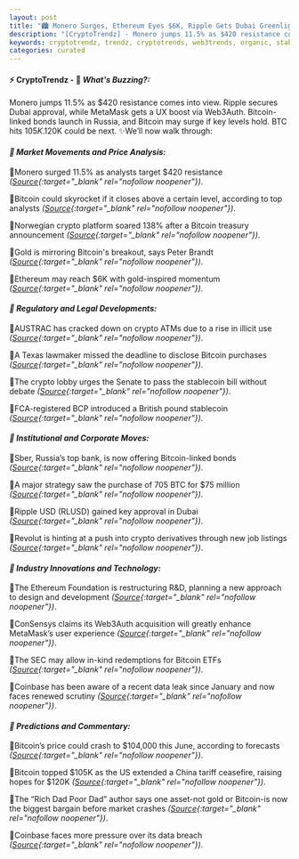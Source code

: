 ```yaml
---
layout: post
title: "🏙️ Monero Surges, Ethereum Eyes $6K, Ripple Gets Dubai Greenlight"
description: "[CryptoTrendz] - Monero jumps 11.5% as $420 resistance comes into view. Ripple secures Dubai approval, while MetaMask gets a UX boost via Web3Auth. Bitcoin-linked bonds launch in Russia, and Bitcoin may surge if key levels hold. BTC hits $105K.$120K could be next."
keywords: cryptotrendz, trendz, cryptotrends, web3trends, organic, stablecoin, bank, BTC, China, Crypto, Bitcoin, SEC, Ethereum, listing, Analyst
categories: curated
---
```


#### ⚡ CryptoTrendz - 📌 *What's Buzzing?:*

Monero jumps 11.5% as $420 resistance comes into view. Ripple secures Dubai approval, while MetaMask gets a UX boost via Web3Auth. Bitcoin-linked bonds launch in Russia, and Bitcoin may surge if key levels hold. BTC hits $105K.$120K could be next. ✨We’ll now walk through:


#### *🔖  Market Movements and Price Analysis:*  

🔹Monero surged 11.5% as analysts target $420 resistance *([Source](https://s.avyag.com/tld8){:target="_blank" rel="nofollow noopener"})*.  

🔹Bitcoin could skyrocket if it closes above a certain level, according to top analysts *([Source](https://s.avyag.com/8f7s){:target="_blank" rel="nofollow noopener"})*.  

🔹Norwegian crypto platform soared 138% after a Bitcoin treasury announcement *([Source](https://s.avyag.com/1xyk){:target="_blank" rel="nofollow noopener"})*.  

🔹Gold is mirroring Bitcoin's breakout, says Peter Brandt *([Source](https://s.avyag.com/5gk0){:target="_blank" rel="nofollow noopener"})*.  

🔹Ethereum may reach $6K with gold-inspired momentum *([Source](https://s.avyag.com/oyyu){:target="_blank" rel="nofollow noopener"})*.  

#### *🔖  Regulatory and Legal Developments:*  

🔹AUSTRAC has cracked down on crypto ATMs due to a rise in illicit use *([Source](https://s.avyag.com/elh0){:target="_blank" rel="nofollow noopener"})*.  

🔹A Texas lawmaker missed the deadline to disclose Bitcoin purchases *([Source](https://s.avyag.com/fksh){:target="_blank" rel="nofollow noopener"})*.  

🔹The crypto lobby urges the Senate to pass the stablecoin bill without debate *([Source](https://s.avyag.com/l70k){:target="_blank" rel="nofollow noopener"})*.  

🔹FCA-registered BCP introduced a British pound stablecoin *([Source](https://s.avyag.com/htly){:target="_blank" rel="nofollow noopener"})*.  

#### *🔖  Institutional and Corporate Moves:*  

🔹Sber, Russia’s top bank, is now offering Bitcoin-linked bonds *([Source](https://s.avyag.com/lo7v){:target="_blank" rel="nofollow noopener"})*.  

🔹A major strategy saw the purchase of 705 BTC for $75 million *([Source](https://s.avyag.com/7jbt){:target="_blank" rel="nofollow noopener"})*.  

🔹Ripple USD (RLUSD) gained key approval in Dubai *([Source](https://s.avyag.com/28xz){:target="_blank" rel="nofollow noopener"})*.  

🔹Revolut is hinting at a push into crypto derivatives through new job listings *([Source](https://s.avyag.com/9njc){:target="_blank" rel="nofollow noopener"})*.  

#### *🔖  Industry Innovations and Technology:*  

🔹The Ethereum Foundation is restructuring R&D, planning a new approach to design and development *([Source](https://s.avyag.com/ayx9){:target="_blank" rel="nofollow noopener"})*.  

🔹ConSensys claims its Web3Auth acquisition will greatly enhance MetaMask’s user experience *([Source](https://s.avyag.com/7zk9){:target="_blank" rel="nofollow noopener"})*.  

🔹The SEC may allow in-kind redemptions for Bitcoin ETFs *([Source](https://s.avyag.com/oofi){:target="_blank" rel="nofollow noopener"})*.  

🔹Coinbase has been aware of a recent data leak since January and now faces renewed scrutiny *([Source](https://s.avyag.com/9sgc){:target="_blank" rel="nofollow noopener"})*.  

#### *🔖  Predictions and Commentary:*  

🔹Bitcoin’s price could crash to $104,000 this June, according to forecasts *([Source](https://s.avyag.com/3kag){:target="_blank" rel="nofollow noopener"})*.  

🔹Bitcoin topped $105K as the US extended a China tariff ceasefire, raising hopes for $120K *([Source](https://s.avyag.com/gxuh){:target="_blank" rel="nofollow noopener"})*.  

🔹The “Rich Dad Poor Dad” author says one asset-not gold or Bitcoin-is now the biggest bargain before market crashes *([Source](https://s.avyag.com/hnn3){:target="_blank" rel="nofollow noopener"})*.  

🔹Coinbase faces more pressure over its data breach *([Source](https://s.avyag.com/obzi){:target="_blank" rel="nofollow noopener"})*.